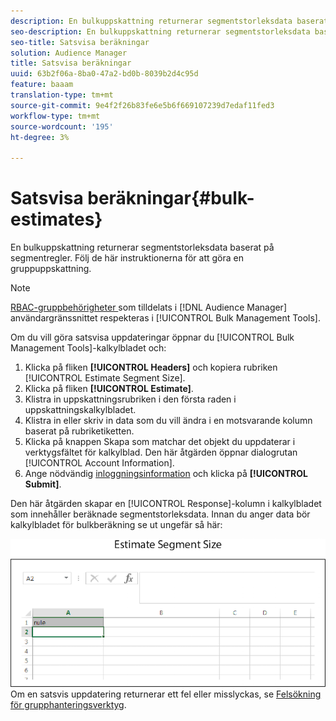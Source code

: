 ```yaml
---
description: En bulkuppskattning returnerar segmentstorleksdata baserat på segmentregler. Följ de här instruktionerna för att göra en gruppuppskattning.
seo-description: En bulkuppskattning returnerar segmentstorleksdata baserat på segmentregler. Följ de här instruktionerna för att göra en gruppuppskattning.
seo-title: Satsvisa beräkningar
solution: Audience Manager
title: Satsvisa beräkningar
uuid: 63b2f06a-8ba0-47a2-bd0b-8039b2d4c95d
feature: baaam
translation-type: tm+mt
source-git-commit: 9e4f2f26b83fe6e5b6f669107239d7edaf11fed3
workflow-type: tm+mt
source-wordcount: '195'
ht-degree: 3%

---
```



# Satsvisa beräkningar{#bulk-estimates}

En bulkuppskattning returnerar segmentstorleksdata baserat på segmentregler. Följ de här instruktionerna för att göra en gruppuppskattning.

<!-- 

t_bulk_estimates.xml

 -->

>[!NOTE]
>
>[RBAC-gruppbehörigheter ](../../features/administration/administration-overview.md) som tilldelats i  [!DNL Audience Manager] användargränssnittet respekteras i  [!UICONTROL Bulk Management Tools].

Om du vill göra satsvisa uppdateringar öppnar du [!UICONTROL Bulk Management Tools]-kalkylbladet och:

1. Klicka på fliken **[!UICONTROL Headers]** och kopiera rubriken [!UICONTROL Estimate Segment Size].
2. Klicka på fliken **[!UICONTROL Estimate]**.
3. Klistra in uppskattningsrubriken i den första raden i uppskattningskalkylbladet.
4. Klistra in eller skriv in data som du vill ändra i en motsvarande kolumn baserat på rubriketiketten.
5. Klicka på knappen Skapa som matchar det objekt du uppdaterar i verktygsfältet för kalkylblad.
Den här åtgärden öppnar dialogrutan [!UICONTROL Account Information].
6. Ange nödvändig [inloggningsinformation](../../reference/bulk-management-tools/bulk-management-intro.md#auth-reqs) och klicka på **[!UICONTROL Submit]**.

Den här åtgärden skapar en [!UICONTROL Response]-kolumn i kalkylbladet som innehåller beräknade segmentstorleksdata. Innan du anger data bör kalkylbladet för bulkberäkning se ut ungefär så här:

![](assets/estimate.png)
Om en satsvis uppdatering returnerar ett fel eller misslyckas, se  [Felsökning för grupphanteringsverktyg](../../reference/bulk-management-tools/bulk-troubleshooting.md).


